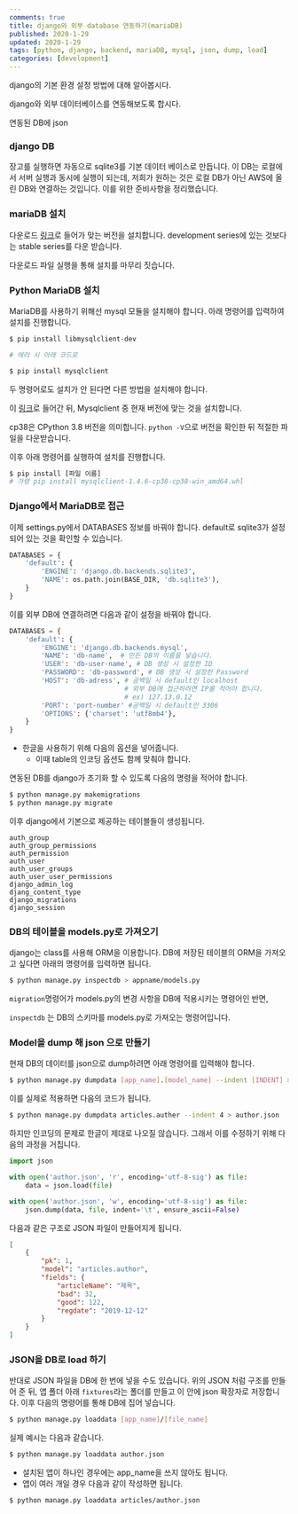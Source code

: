 ```yaml
---
comments: true
title: django와 외부 database 연동하기(mariaDB)
published: 2020-1-29
updated: 2020-1-29
tags: [python, django, backend, mariaDB, mysql, json, dump, load]
categories: [development]
---
```


django의 기본 환경 설정 방법에 대해 알아봅시다.

django와 외부 데이터베이스를 연동해보도록 합시다.

연동된 DB에 json 



### django DB

장고를 실행하면 자동으로 sqlite3를 기본 데이터 베이스로 만듭니다. 이 DB는 로컬에서 서버 실행과 동시에 실행이 되는데, 저희가 원하는 것은 로컬 DB가 아닌 AWS에 올린 DB와 연결하는 것입니다. 이를 위한 준비사항을 정리했습니다.



### mariaDB 설치

다운로드 [링크](https://downloads.mariadb.org/mariadb/)로 들어가 맞는 버전을 설치합니다. development series에 있는 것보다는 stable series를 다운 받습니다.

다운로드 파일 실행을 통해 설치를 마무리 짓습니다.



### Python MariaDB 설치

MariaDB를 사용하기 위해선 mysql 모듈을 설치해야 합니다. 아래 명령어를 입력하여 설치를 진행합니다.

```bash
$ pip install libmysqlclient-dev

# 에러 시 아래 코드로

$ pip install mysqlclient
```

두 명령어로도 설치가 안 된다면 다른 방법을 설치해야 합니다.

이 [링크](https://www.lfd.uci.edu/~gohlke/pythonlibs/#mysqlclient)로 들어간 뒤, Mysqlclient 중 현재 버전에 맞는 것을 설치합니다.

cp38은 CPython 3.8 버전을 의미합니다. `python -V`으로 버전을 확인한 뒤 적절한 파일을 다운받습니다.

이후 아래 명령어를 실행하여 설치를 진행합니다.

```bash
$ pip install [파일 이름]
# 가령 pip install mysqlclient‑1.4.6‑cp38‑cp38‑win_amd64.whl
```



### Django에서 MariaDB로 접근

이제 settings.py에서 DATABASES 정보를 바꿔야 합니다. default로 sqlite3가 설정되어 있는 것을 확인할 수 있습니다.

```python
DATABASES = {
    'default': {
        'ENGINE': 'django.db.backends.sqlite3',
        'NAME': os.path.join(BASE_DIR, 'db.sqlite3'),
    }
}
```

이를 외부 DB에 연결하려면 다음과 같이 설정을 바꿔야 합니다.

```python
DATABASES = {
    'default': {
        'ENGINE': 'django.db.backends.mysql',
        'NAME': 'db-name',  # 만든 DB의 이름을 넣습니다.
        'USER': 'db-user-name', # DB 생성 시 설정한 ID
        'PASSWORD': 'db-password', # DB 생성 시 설정한 Password
        'HOST': 'db-adress', # 공백일 시 default인 localhost 
                             # 외부 DB에 접근하려면 IP를 적어야 합니다.
                             # ex) 127.13.0.12 
        'PORT': 'port-number' #공백일 시 default인 3306
        'OPTIONS': {'charset': 'utf8mb4'},
    }
}
```

- 한글을 사용하기 위해 다음의 옵션을 넣어줍니다.
  - 이때 table의 인코딩 옵션도 함께 맞춰야 합니다.



연동된 DB를 django가 초기화 할 수 있도록 다음의 명령을 적어야 합니다.

```python
$ python manage.py makemigrations
$ python manage.py migrate
```

이후 django에서 기본으로 제공하는 테이블들이 생성됩니다.

```
auth_group
auth_group_permissions
auth_permission
auth_user
auth_user_groups
auth_user_user_permissions
django_admin_log
djang_content_type
django_migrations
django_session
```



### DB의 테이블을 models.py로 가져오기

django는 class를 사용해 ORM을 이용합니다. DB에 저장된 테이블의 ORM을 가져오고 싶다면 아래의 명령어를 입력하면 됩니다.

```bash
$ python manage.py inspectdb > appname/models.py
```

`migration`명령어가 models.py의 변경 사항을 DB에 적용시키는 명령어인 반면,

`inspectdb` 는 DB의 스키마를 models.py로 가져오는 명령어입니다.







### Model을 dump 해 json 으로 만들기

현재 DB의 데이터를 json으로 dump하려면 아래 명령어를 입력해야 합니다.

```bash
$ python manage.py dumpdata [app_name].[model_name] --indent [INDENT] > [fixture_name].json
```

이를 실제로 적용하면 다음의 코드가 됩니다.

```bash
$ python manage.py dumpdata articles.auther --indent 4 > author.json
```

하지만 인코딩의 문제로 한글이 제대로 나오질 않습니다. 그래서 이를 수정하기 위해 다음의 과정을 거칩니다.

```python
import json

with open('author.json', 'r', encoding='utf-8-sig') as file:
    data = json.load(file)

with open('author.json', 'w', encoding='utf-8-sig') as file:
    json.dump(data, file, indent='\t', ensure_ascii=False)
```

다음과 같은 구조로 JSON 파일이 만들어지게 됩니다.

```json
[
	{
		"pk": 1,
       	"model": "articles.author",
		"fields": {
			"articleName": "제목",
			"bad": 32,
			"good": 122,
			"regdate": "2019-12-12"
		}
	}
]
```







### JSON을 DB로 load 하기

반대로 JSON 파일을 DB에 한 번에 넣을 수도 있습니다. 위의 JSON 처럼 구조를 만들어 준 뒤, 앱 폴더 아래 `fixtures`라는 폴더를 만들고 이 안에 json 확장자로 저장합니다. 이후 다음의 명령어를 통해 DB에 집어 넣습니다.

```bash
$ python manage.py loaddata [app_name]/[file_name]
```

실제 예시는 다음과 같습니다.

```bash
$ python manage.py loaddata author.json
```

- 설치된 앱이 하나인 경우에는 app_name을 쓰지 않아도 됩니다.
- 앱이 여러 개일 경우 다음과 같이 작성하면 됩니다.

```bash
$ python manage.py loaddata articles/author.json
```



